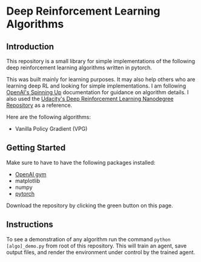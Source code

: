 # Deep Reinforcement Learning Algorithms

## Introduction

This repository is a small library for simple implementations of the following deep reinforcement learning algorithms written in pytorch.

This was built mainly for learning purposes. It may also help others who are learning deep RL and looking for simple implementations. I am following [OpenAI's Spinning Up](https://spinningup.openai.com/en/latest/index.html) documentation for guidance on algorithm details. I also used the [Udacity's Deep Reinforcement Learning Nanodegree Repository](https://github.com/udacity/deep-reinforcement-learning) as a reference.

Here are the following algorithms:
- Vanilla Policy Gradient (VPG)

<!-- - Trust Region Policy Optimization (TRPO)
- Proximal Policy Optimization (PPO)
- Deep Deterministic Policy Gradient (DDPG)
- Twin Delayed DDPG 
- Soft Actor-Critic -->

## Getting Started

Make sure to have to have the following packages installed:
- [OpenAI gym](https://github.com/openai/gym)
- matplotlib
- numpy
- [pytorch](https://github.com/pytorch/pytorch)

Download the repository by clicking the green button on this page. 

## Instructions

To see a demonstration of any algorithm run the command `python [algo]_demo.py` from root of this repository. This will train an agent, save output files, and render the environment under control by the trained agent.